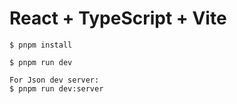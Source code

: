 # React + TypeScript + Vite

```
$ pnpm install

$ pnpm run dev

For Json dev server:
$ pnpm run dev:server
```
